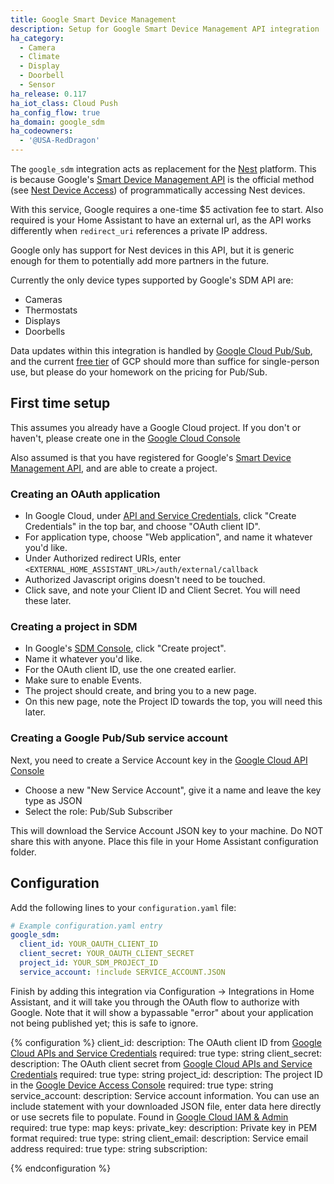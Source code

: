 ```yaml
---
title: Google Smart Device Management
description: Setup for Google Smart Device Management API integration
ha_category:
  - Camera
  - Climate
  - Display
  - Doorbell
  - Sensor
ha_release: 0.117
ha_iot_class: Cloud Push
ha_config_flow: true
ha_domain: google_sdm
ha_codeowners:
  - '@USA-RedDragon'
---
```


The `google_sdm` integration acts as replacement for the [Nest](https://www.home-assistant.io/integrations/nest/) platform. This is because Google's [Smart Device Management API](https://console.nest.google.com/device-access) is the official method (see [Nest Device Access](https://developers.google.com/nest/device-access)) of programmatically accessing Nest devices.

With this service, Google requires a one-time $5 activation fee to start. Also required is your Home Assistant to have an external url, as the API works differently when `redirect_uri` references a private IP address.

Google only has support for Nest devices in this API, but it is generic enough for them to potentially add more partners in the future.

Currently the only device types supported by Google's SDM API are:

- Cameras
- Thermostats
- Displays
- Doorbells

Data updates within this integration is handled by [Google Cloud Pub/Sub](https://cloud.google.com/pubsub/docs/overview), and the current [free tier](https://cloud.google.com/free/) of GCP should more than suffice for single-person use, but please do your homework on the pricing for Pub/Sub.

## First time setup

This assumes you already have a Google Cloud project. If you don't or haven't, please create one in the [Google Cloud Console](https://console.cloud.google.com/projectcreate)

Also assumed is that you have registered for Google's [Smart Device Management API](https://console.nest.google.com/device-access), and are able to create a project.

### Creating an OAuth application

- In Google Cloud, under [API and Service Credentials](https://console.cloud.google.com/apis/credentials), click "Create Credentials" in the top bar, and choose "OAuth client ID".
- For application type, choose "Web application", and name it whatever you'd like.
- Under Authorized redirect URIs, enter `<EXTERNAL_HOME_ASSISTANT_URL>/auth/external/callback`
- Authorized Javascript origins doesn't need to be touched.
- Click save, and note your Client ID and Client Secret. You will need these later.

### Creating a project in SDM

- In Google's [SDM Console](https://console.nest.google.com/device-access/project-list), click "Create project".
- Name it whatever you'd like.
- For the OAuth client ID, use the one created earlier.
- Make sure to enable Events.
- The project should create, and bring you to a new page.
- On this new page, note the Project ID towards the top, you will need this later.

### Creating a Google Pub/Sub service account

Next, you need to create a Service Account key in the [Google Cloud API Console](https://console.cloud.google.com/apis/credentials/serviceaccountkey)

- Choose a new "New Service Account", give it a name and leave the key type as JSON
- Select the role: Pub/Sub Subscriber

This will download the Service Account JSON key to your machine. Do NOT share this with anyone. Place this file in your Home Assistant configuration folder.

## Configuration

Add the following lines to your `configuration.yaml` file:

```yaml
# Example configuration.yaml entry
google_sdm:
  client_id: YOUR_OAUTH_CLIENT_ID
  client_secret: YOUR_OAUTH_CLIENT_SECRET
  project_id: YOUR_SDM_PROJECT_ID
  service_account: !include SERVICE_ACCOUNT.JSON
```

Finish by adding this integration via Configuration -> Integrations in Home Assistant, and it will take you through the OAuth flow to authorize with Google. Note that it will show a bypassable "error" about your application not being published yet; this is safe to ignore.

{% configuration %}
client_id:
  description: The OAuth client ID from [Google Cloud APIs and Service Credentials](https://console.cloud.google.com/apis/credentials)
  required: true
  type: string
client_secret:
  description: The OAuth client secret from [Google Cloud APIs and Service Credentials](https://console.cloud.google.com/apis/credentials)
  required: true
  type: string
project_id:
  description: The project ID in the [Google Device Access Console](https://console.nest.google.com/device-access/project-list)
  required: true
  type: string
service_account:
  description: Service account information. You can use an include statement with your downloaded JSON file, enter data here directly or use secrets file to populate. Found in [Google Cloud IAM & Admin](https://console.cloud.google.com/iam-admin/serviceaccounts)
  required: true
  type: map
  keys:
    private_key:
      description: Private key in PEM format
      required: true
      type: string
    client_email:
      description: Service email address
      required: true
      type: string
subscription:

{% endconfiguration %}
